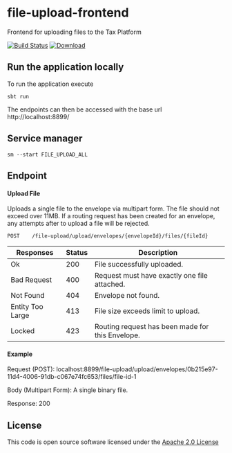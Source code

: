 # file-upload-frontend

Frontend for uploading files to the Tax Platform

[![Build Status](https://travis-ci.org/hmrc/file-upload-frontend.svg?branch=master)](https://travis-ci.org/hmrc/file-upload-frontend) [ ![Download](https://api.bintray.com/packages/hmrc/releases/file-upload-frontend/images/download.svg) ](https://bintray.com/hmrc/releases/file-upload-frontend/_latestVersion)

## Run the application locally

To run the application execute

```
sbt run
```

The endpoints can then be accessed with the base url http://localhost:8899/

## Service manager

```
sm --start FILE_UPLOAD_ALL
```

## Endpoint

#### Upload File
Uploads a single file to the envelope via multipart form. The file should not exceed over 11MB. If a routing request has been created for an envelope, any attempts after to upload a file will be rejected.

```
POST    /file-upload/upload/envelopes/{envelopeId}/files/{fileId}
```
| Responses    | Status    | Description |
| --------|---------|-------|
| Ok  | 200   | File successfully uploaded.  |
| Bad Request  | 400   | Request must have exactly one file attached. |
| Not Found | 404   |  Envelope not found. |
| Entity Too Large  | 413   |  File size exceeds limit to upload.  |
| Locked  | 423   |  Routing request has been made for this Envelope.  |

#### Example
Request (POST): localhost:8899/file-upload/upload/envelopes/0b215e97-11d4-4006-91db-c067e74fc653/files/file-id-1

Body (Multipart Form): A single binary file.  
         
Response: 200
            
## License

This code is open source software licensed under the [Apache 2.0 License]("http://www.apache.org/licenses/LICENSE-2.0.html")

